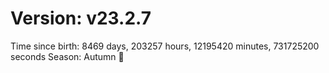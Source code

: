 # Version: v23.2.7
Time since birth: 8469 days, 203257 hours, 12195420 minutes, 731725200 seconds
Season: Autumn 🍁
